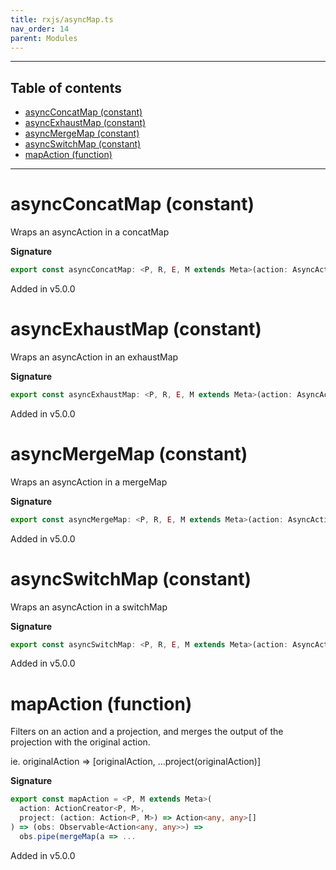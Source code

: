 ```yaml
---
title: rxjs/asyncMap.ts
nav_order: 14
parent: Modules
---
```


---

<h2 class="text-delta">Table of contents</h2>

- [asyncConcatMap (constant)](#asyncconcatmap-constant)
- [asyncExhaustMap (constant)](#asyncexhaustmap-constant)
- [asyncMergeMap (constant)](#asyncmergemap-constant)
- [asyncSwitchMap (constant)](#asyncswitchmap-constant)
- [mapAction (function)](#mapaction-function)

---

# asyncConcatMap (constant)

Wraps an asyncAction in a concatMap

**Signature**

```ts
export const asyncConcatMap: <P, R, E, M extends Meta>(action: AsyncActionCreators<P, R, E, M>, project: (params: P, meta: M) => Observable<R>) => (obs: Observable<Action<any, any>>) => Observable<Action<Success<P, R>, M> | Action<Failure<P, E>, M>> = ...
```

Added in v5.0.0

# asyncExhaustMap (constant)

Wraps an asyncAction in an exhaustMap

**Signature**

```ts
export const asyncExhaustMap: <P, R, E, M extends Meta>(action: AsyncActionCreators<P, R, E, M>, project: (params: P, meta: M) => Observable<R>) => (obs: Observable<Action<any, any>>) => Observable<Action<Success<P, R>, M> | Action<Failure<P, E>, M>> = ...
```

Added in v5.0.0

# asyncMergeMap (constant)

Wraps an asyncAction in a mergeMap

**Signature**

```ts
export const asyncMergeMap: <P, R, E, M extends Meta>(action: AsyncActionCreators<P, R, E, M>, project: (params: P, meta: M) => Observable<R>) => (obs: Observable<Action<any, any>>) => Observable<Action<Success<P, R>, M> | Action<Failure<P, E>, M>> = ...
```

Added in v5.0.0

# asyncSwitchMap (constant)

Wraps an asyncAction in a switchMap

**Signature**

```ts
export const asyncSwitchMap: <P, R, E, M extends Meta>(action: AsyncActionCreators<P, R, E, M>, project: (params: P, meta: M) => Observable<R>) => (obs: Observable<Action<any, any>>) => Observable<Action<Success<P, R>, M> | Action<Failure<P, E>, M>> = ...
```

Added in v5.0.0

# mapAction (function)

Filters on an action and a projection, and merges the output
of the projection with the original action.

ie. originalAction => [originalAction, ...project(originalAction)]

**Signature**

```ts
export const mapAction = <P, M extends Meta>(
  action: ActionCreator<P, M>,
  project: (action: Action<P, M>) => Action<any, any>[]
) => (obs: Observable<Action<any, any>>) =>
  obs.pipe(mergeMap(a => ...
```

Added in v5.0.0
